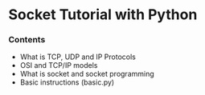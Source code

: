 # Socket Tutorial with Python

### Contents
* What is TCP, UDP and IP Protocols
* OSI and TCP/IP models
* What is socket and socket programming
* Basic instructions (basic.py)
